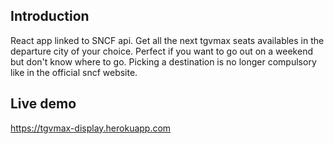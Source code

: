 ## Introduction

React app linked to SNCF api. Get all the next tgvmax seats availables in the departure city of your choice. Perfect if you want to go out on a weekend but don't know where to go. Picking a destination is no longer compulsory like in the official sncf website. 

## Live demo

https://tgvmax-display.herokuapp.com
